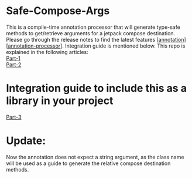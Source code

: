 # Safe-Compose-Args
This is a compile-time annotation processor that will generate type-safe methods to get/retrieve arguments for a jetpack compose destination. Please go through the release notes to find the latest features [[annotation](https://github.com/dilrajsingh1997/safe-compose-args/blob/main/AnnotationReleaseNotes.md)] [[annotation-processor](https://github.com/dilrajsingh1997/safe-compose-args/blob/main/AnnotationProcessorReleaseNotes.md)]. Integration guide is mentioned below. This repo is explained in the following articles: 
<br />
[Part-1](https://proandroiddev.com/safe-compose-arguments-an-improved-way-to-navigate-in-jetpack-compose-95c84722eec2)
<br />
[Part-2](https://proandroiddev.com/safe-compose-arguments-an-improved-way-to-navigate-in-jetpack-compose-part-2-218a6ae7a027)
<br />
# Integration guide to include this as a library in your project
[Part-3](https://proandroiddev.com/safe-compose-arguments-an-improved-way-to-navigate-in-jetpack-compose-part-3-2e5ab79b9a05)
# Update:
Now the annotation does not expect a string argument, as the class name will be used as a guide to generate the relative compose destination methods.
